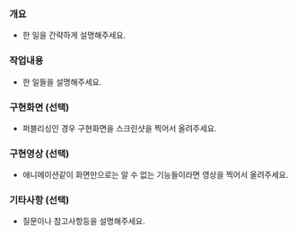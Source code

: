 ### 개요
- 한 일을 간략하게 설명해주세요.

### 작업내용
- 한 일들을 설명해주세요.

### 구현화면 (선택)
- 퍼블리싱인 경우 구현화면을 스크린샷을 찍어서 올려주세요.

### 구현영상 (선택)
- 애니메이션같이 화면만으로는 알 수 없는 기능들이라면 영상을 찍어서 올려주세요.

### 기타사항 (선택)
- 질문이나 참고사항등을 설명해주세요.
